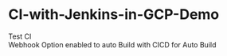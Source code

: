 # CI-with-Jenkins-in-GCP-Demo
Test CI  
Webhook Option enabled to auto Build with CICD for Auto Build 
